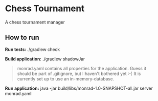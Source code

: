 Chess Tournament
================
A chess tournament manager

How to run
-----------
**Run tests:** ./gradlew check

**Build application:** ./gradlew shadowJar


> monrad.yaml contains all properties for the application. Guess it should be part of .gitignore, but 
I haven't bothered yet :-)
It is currently set up to use an in-memory-database.

**Run application:** java -jar build/libs/monrad-1.0-SNAPSHOT-all.jar server monrad.yaml

